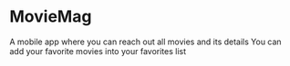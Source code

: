 # MovieMag
A mobile app where you can reach out all movies and its details 
You can add your favorite movies into your favorites list
